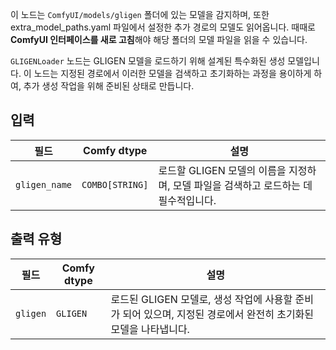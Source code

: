 이 노드는 `ComfyUI/models/gligen` 폴더에 있는 모델을 감지하며,
또한 extra_model_paths.yaml 파일에서 설정한 추가 경로의 모델도 읽어옵니다.
때때로 **ComfyUI 인터페이스를 새로 고침**해야 해당 폴더의 모델 파일을 읽을 수 있습니다.

`GLIGENLoader` 노드는 GLIGEN 모델을 로드하기 위해 설계된 특수화된 생성 모델입니다. 이 노드는 지정된 경로에서 이러한 모델을 검색하고 초기화하는 과정을 용이하게 하여, 추가 생성 작업을 위해 준비된 상태로 만듭니다.

## 입력

| 필드       | Comfy dtype       | 설명                                                                       |
|-------------|-------------------|-----------------------------------------------------------------------------------|
| `gligen_name`| `COMBO[STRING]`    | 로드할 GLIGEN 모델의 이름을 지정하며, 모델 파일을 검색하고 로드하는 데 필수적입니다. |

## 출력 유형

| 필드    | Comfy dtype | 설명                                                              |
|----------|-------------|--------------------------------------------------------------------------|
| `gligen` | `GLIGEN`    | 로드된 GLIGEN 모델로, 생성 작업에 사용할 준비가 되어 있으며, 지정된 경로에서 완전히 초기화된 모델을 나타냅니다. |
